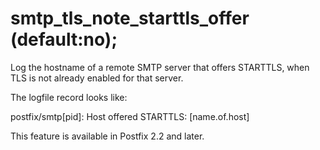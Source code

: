 # smtp_tls_note_starttls_offer (default:no); 

 Log the hostname of a remote SMTP server that offers STARTTLS,
when TLS is not already enabled for that server. 

 The logfile record looks like:  


postfix/smtp[pid]:  Host offered STARTTLS: [name.of.host]


 This feature is available in Postfix 2.2 and later.  


